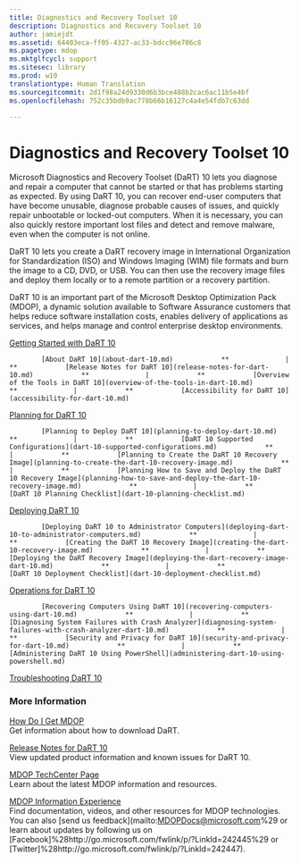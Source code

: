 ```yaml
---
title: Diagnostics and Recovery Toolset 10
description: Diagnostics and Recovery Toolset 10
author: jamiejdt
ms.assetid: 64403eca-ff05-4327-ac33-bdcc96e706c8
ms.pagetype: mdop
ms.mktglfcycl: support
ms.sitesec: library
ms.prod: w10
translationtype: Human Translation
ms.sourcegitcommit: 2d1f98a24d9330d6b3bce488b2cac6ac11b5e4bf
ms.openlocfilehash: 752c35bdb9ac778b66b16127c4a4e54fdb7c63dd

---
```



# Diagnostics and Recovery Toolset 10


Microsoft Diagnostics and Recovery Toolset (DaRT) 10 lets you diagnose and repair a computer that cannot be started or that has problems starting as expected. By using DaRT 10, you can recover end-user computers that have become unusable, diagnose probable causes of issues, and quickly repair unbootable or locked-out computers. When it is necessary, you can also quickly restore important lost files and detect and remove malware, even when the computer is not online.

DaRT 10 lets you create a DaRT recovery image in International Organization for Standardization (ISO) and Windows Imaging (WIM) file formats and burn the image to a CD, DVD, or USB. You can then use the recovery image files and deploy them locally or to a remote partition or a recovery partition.

DaRT 10 is an important part of the Microsoft Desktop Optimization Pack (MDOP), a dynamic solution available to Software Assurance customers that helps reduce software installation costs, enables delivery of applications as services, and helps manage and control enterprise desktop environments.

<a href="" id="getting-started-with-dart-10"></a>[Getting Started with DaRT 10](getting-started-with-dart-10.md)  


            [About DaRT 10](about-dart-10.md)            **              |            **            [Release Notes for DaRT 10](release-notes-for-dart-10.md)            **              |            **            [Overview of the Tools in DaRT 10](overview-of-the-tools-in-dart-10.md)            **              |            **            [Accessibility for DaRT 10](accessibility-for-dart-10.md)
          

<a href="" id="planning-for-dart-10"></a>[Planning for DaRT 10](planning-for-dart-10.md)  


            [Planning to Deploy DaRT 10](planning-to-deploy-dart-10.md)            **              |            **            [DaRT 10 Supported Configurations](dart-10-supported-configurations.md)            **              |            **            [Planning to Create the DaRT 10 Recovery Image](planning-to-create-the-dart-10-recovery-image.md)            **              |            **            [Planning How to Save and Deploy the DaRT 10 Recovery Image](planning-how-to-save-and-deploy-the-dart-10-recovery-image.md)            **              |            **            [DaRT 10 Planning Checklist](dart-10-planning-checklist.md)
          

<a href="" id="deploying-dart-10"></a>[Deploying DaRT 10](deploying-dart-10.md)  


            [Deploying DaRT 10 to Administrator Computers](deploying-dart-10-to-administrator-computers.md)            **              |            **            [Creating the DaRT 10 Recovery Image](creating-the-dart-10-recovery-image.md)            **              |            **            [Deploying the DaRT Recovery Image](deploying-the-dart-recovery-image-dart-10.md)            **              |            **            [DaRT 10 Deployment Checklist](dart-10-deployment-checklist.md)
          

<a href="" id="operations-for-dart-10"></a>[Operations for DaRT 10](operations-for-dart-10.md)  


            [Recovering Computers Using DaRT 10](recovering-computers-using-dart-10.md)            **              |            **            [Diagnosing System Failures with Crash Analyzer](diagnosing-system-failures-with-crash-analyzer-dart-10.md)            **              |            **            [Security and Privacy for DaRT 10](security-and-privacy-for-dart-10.md)            **              |            **            [Administering DaRT 10 Using PowerShell](administering-dart-10-using-powershell.md)
          

<a href="" id="troubleshooting-dart-10"></a>[Troubleshooting DaRT 10](troubleshooting-dart-10.md)  

### More Information

<a href="" id="how-do-i-get-mdop"></a>[How Do I Get MDOP](http://go.microsoft.com/fwlink/?LinkId=322049)  
Get information about how to download DaRT.

<a href="" id="release-notes-for-dart-10"></a>[Release Notes for DaRT 10](release-notes-for-dart-10.md)  
View updated product information and known issues for DaRT 10.

<a href="" id="mdop-techcenter-page"></a>[MDOP TechCenter Page](http://go.microsoft.com/fwlink/p/?LinkId=225286)  
Learn about the latest MDOP information and resources.

<a href="" id="mdop-information-experience"></a>[MDOP Information Experience](http://go.microsoft.com/fwlink/p/?LinkId=236032)  
Find documentation, videos, and other resources for MDOP technologies. You can also [send us feedback](mailto:MDOPDocs@microsoft.com%29 or learn about updates by following us on [Facebook]%28http://go.microsoft.com/fwlink/p/?LinkId=242445%29 or [Twitter]%28http://go.microsoft.com/fwlink/p/?LinkId=242447).

 

 








<!--HONumber=Jun16_HO4-->


